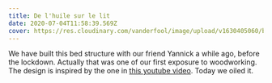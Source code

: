 ```yaml
---
title: De l'huile sur le lit
date: 2020-07-04T11:58:39.569Z
cover: https://res.cloudinary.com/vanderfool/image/upload/v1630405060/bed/dsc01245_nxxlei.jpg
---
```

We have built this bed structure with our friend Yannick a while ago, before the lockdown. Actually that was one of our first exposure to woodworking. The design is inspired by the one in [this youtube video](https://youtu.be/4p-GG5eenUk?t=317). Today we oiled it.
